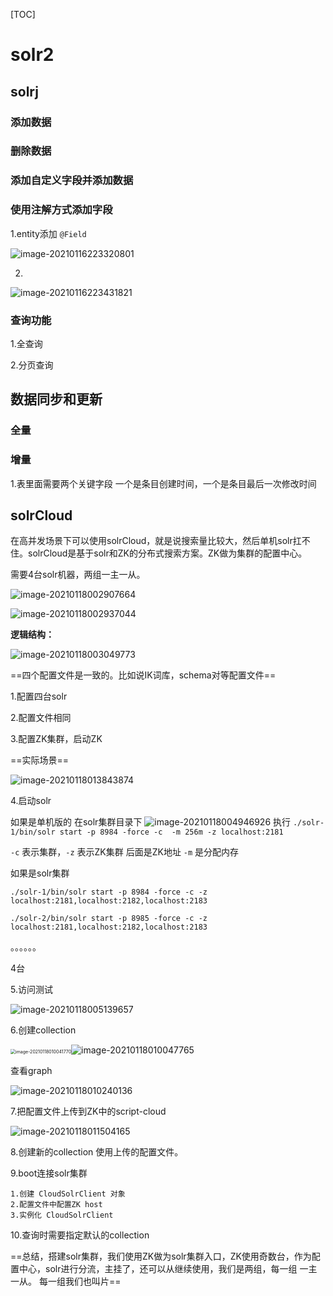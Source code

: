 [TOC]



# solr2



## solrj

### 添加数据

### 删除数据

### 添加自定义字段并添加数据

### 使用注解方式添加字段

1.entity添加 `@Field`

![image-20210116223320801](https://xiaoboblog-bucket.oss-cn-hangzhou.aliyuncs.com/blog/image-20210116223320801.png)

2.

![image-20210116223431821](https://xiaoboblog-bucket.oss-cn-hangzhou.aliyuncs.com/blog/image-20210116223431821.png)



### 查询功能

1.全查询

2.分页查询



## 数据同步和更新



### 全量



### 增量

1.表里面需要两个关键字段 一个是条目创建时间，一个是条目最后一次修改时间

  

## solrCloud

​	在高并发场景下可以使用solrCloud，就是说搜索量比较大，然后单机solr扛不住。solrCloud是基于solr和ZK的分布式搜索方案。ZK做为集群的配置中心。



需要4台solr机器，两组一主一从。

![image-20210118002907664](https://xiaoboblog-bucket.oss-cn-hangzhou.aliyuncs.com/blog/image-20210118002907664.png)

![image-20210118002937044](https://xiaoboblog-bucket.oss-cn-hangzhou.aliyuncs.com/blog/image-20210118002937044.png)



**逻辑结构：**

![image-20210118003049773](https://xiaoboblog-bucket.oss-cn-hangzhou.aliyuncs.com/blog/image-20210118003049773.png)



==四个配置文件是一致的。比如说IK词库，schema对等配置文件==



1.配置四台solr

2.配置文件相同

3.配置ZK集群，启动ZK

==实际场景==

![image-20210118013843874](https://xiaoboblog-bucket.oss-cn-hangzhou.aliyuncs.com/blog/image-20210118013843874.png)

4.启动solr

如果是单机版的  在solr集群目录下 ![image-20210118004946926](https://xiaoboblog-bucket.oss-cn-hangzhou.aliyuncs.com/blog/image-20210118004946926.png) 执行 `./solr-1/bin/solr start -p 8984 -force -c  -m 256m -z localhost:2181`

`-c` 表示集群，`-z` 表示ZK集群 后面是ZK地址 `-m` 是分配内存

如果是solr集群

 `./solr-1/bin/solr start -p 8984 -force -c -z localhost:2181,localhost:2182,localhost:2183`

 `./solr-2/bin/solr start -p 8985 -force -c -z localhost:2181,localhost:2182,localhost:2183`

。。。。。。

4台

 5.访问测试

![image-20210118005139657](https://xiaoboblog-bucket.oss-cn-hangzhou.aliyuncs.com/blog/image-20210118005139657.png)

6.创建collection

<img src="https://xiaoboblog-bucket.oss-cn-hangzhou.aliyuncs.com/blog/image-20210118010041770.png" alt="image-20210118010041770" style="zoom:50%;" />![image-20210118010047765](https://xiaoboblog-bucket.oss-cn-hangzhou.aliyuncs.com/blog/image-20210118010047765.png)



查看graph

![image-20210118010240136](https://xiaoboblog-bucket.oss-cn-hangzhou.aliyuncs.com/blog/image-20210118010240136.png)



7.把配置文件上传到ZK中的script-cloud

![image-20210118011504165](https://xiaoboblog-bucket.oss-cn-hangzhou.aliyuncs.com/blog/image-20210118011504165.png)



8.创建新的collection 使用上传的配置文件。



9.boot连接solr集群

```
1.创建 CloudSolrClient 对象
2.配置文件中配置ZK host
3.实例化 CloudSolrClient
```



10.查询时需要指定默认的collection





==总结，搭建solr集群，我们使用ZK做为solr集群入口，ZK使用奇数台，作为配置中心，solr进行分流，主挂了，还可以从继续使用，我们是两组，每一组  一主一从。 每一组我们也叫片==